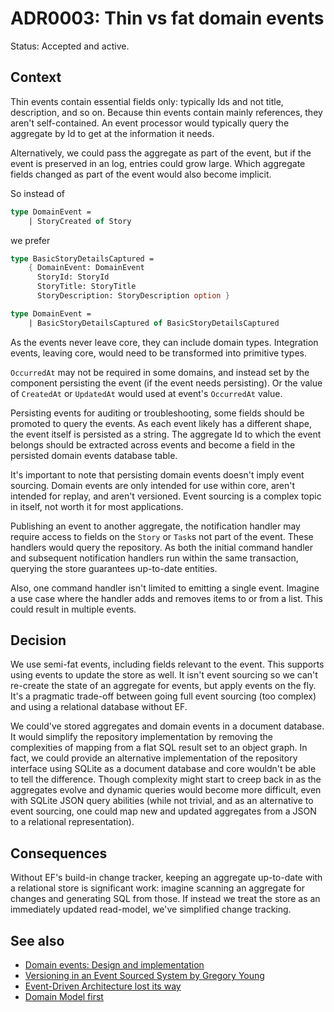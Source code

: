 # ADR0003: Thin vs fat domain events

Status: Accepted and active.

## Context

Thin events contain essential fields only: typically Ids and not title,
description, and so on. Because thin events contain mainly references, they
aren't self-contained. An event processor would typically query the aggregate by
Id to get at the information it needs.

Alternatively, we could pass the aggregate as part of the event, but if the
event is preserved in an log, entries could grow large. Which aggregate fields
changed as part of the event would also become implicit.

So instead of

```fsharp
type DomainEvent =
    | StoryCreated of Story
```

we prefer

```fsharp
type BasicStoryDetailsCaptured =
    { DomainEvent: DomainEvent
      StoryId: StoryId
      StoryTitle: StoryTitle
      StoryDescription: StoryDescription option }

type DomainEvent =
    | BasicStoryDetailsCaptured of BasicStoryDetailsCaptured
```

As the events never leave core, they can include domain types. Integration
events, leaving core, would need to be transformed into primitive types.

`OccurredAt` may not be required in some domains, and instead set by the
component persisting the event (if the event needs persisting). Or the value of
`CreatedAt` or `UpdatedAt` would used at event's `OccurredAt` value.

Persisting events for auditing or troubleshooting, some fields should be
promoted to query the events. As each event likely has a different shape, the
event itself is persisted as a string. The aggregate Id to which the event
belongs should be extracted across events and become a field in the persisted
domain events database table.

It's important to note that persisting domain events doesn't imply event
sourcing. Domain events are only intended for use within core, aren't intended
for replay, and aren't versioned. Event sourcing is a complex topic in itself,
not worth it for most applications.

Publishing an event to another aggregate, the notification handler may require
access to fields on the `Story` or `Task`s not part of the event. These handlers
would query the repository. As both the initial command handler and subsequent
notification handlers run within the same transaction, querying the store
guarantees up-to-date entities.

Also, one command handler isn't limited to emitting a single event. Imagine a
use case where the handler adds and removes items to or from a list. This could
result in multiple events.

## Decision

We use semi-fat events, including fields relevant to the event. This supports
using events to update the store as well. It isn't event sourcing so we can't
re-create the state of an aggregate for events, but apply events on the fly.
It's a pragmatic trade-off between going full event sourcing (too complex) and
using a relational database without EF.

We could've stored aggregates and domain events in a document database. It would
simplify the repository implementation by removing the complexities of mapping
from a flat SQL result set to an object graph. In fact, we could provide an
alternative implementation of the repository interface using SQLite as a
document database and core wouldn't be able to tell the difference. Though
complexity might start to creep back in as the aggregates evolve and dynamic
queries would become more difficult, even with SQLite JSON query abilities
(while not trivial, and as an alternative to event sourcing, one could map new
and updated aggregates from a JSON to a relational representation).

## Consequences

Without EF's build-in change tracker, keeping an aggregate up-to-date with a
relational store is significant work: imagine scanning an aggregate for changes
and generating SQL from those. If instead we treat the store as an immediately
updated read-model, we've simplified change tracking.

## See also

- [Domain events: Design and
  implementation](https://learn.microsoft.com/en-us/dotnet/architecture/microservices/microservice-ddd-cqrs-patterns/domain-events-design-implementation)
- [Versioning in an Event Sourced System by Gregory Young](https://leanpub.com/esversioning)
- [Event-Driven Architecture lost its way](https://www.youtube.com/watch?v=YusVrd9rHJU)
- [Domain Model first](https://blog.ploeh.dk/2023/10/23/domain-model-first)